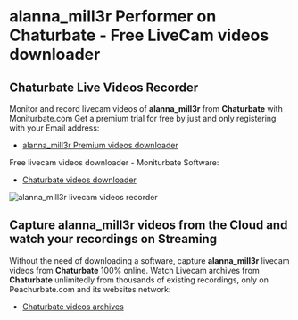 # alanna_mill3r Performer on Chaturbate - Free LiveCam videos downloader

## Chaturbate Live Videos Recorder

Monitor and record livecam videos of **alanna_mill3r** from **Chaturbate** with Moniturbate.com
Get a premium trial for free by just and only registering with your Email address:
* [alanna_mill3r Premium videos downloader](https://moniturbate.com/request-demo-licence-key.html)

Free livecam videos downloader - Moniturbate Software:
* [Chaturbate videos downloader](https://moniturbate.com/moniturbate-download-software.html)

![alanna_mill3r livecam videos recorder](https://peachurnet.com/templates/moniturbate-software.png)


## Capture alanna_mill3r videos from the Cloud and watch your recordings on Streaming

Without the need of downloading a software, capture **alanna_mill3r** livecam videos from **Chaturbate** 100% online.
Watch Livecam archives from **Chaturbate** unlimitedly from thousands of existing recordings, only on Peachurbate.com and its websites network:
* [Chaturbate videos archives](https://peachurnet.com/)